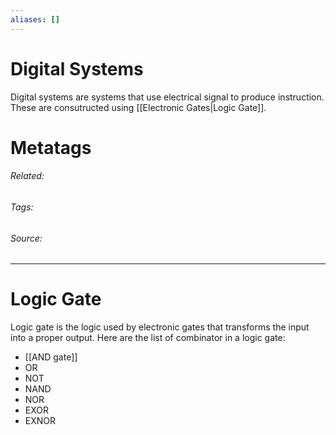```yaml
---
aliases: []
---
```

# Digital Systems
Digital systems are systems that use electrical signal to produce instruction. These are consutructed using [[Electronic Gates|Logic Gate]]. 











# Metatags
###### Related: 
###### Tags: 
###### Source: 

---




# Logic Gate
Logic gate is the logic used by electronic gates that transforms the input into a proper output. Here are the list of combinator in a logic gate:
- [[AND gate]]
- OR
- NOT
- NAND
- NOR
- EXOR
- EXNOR